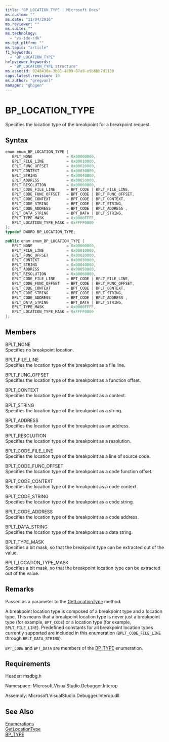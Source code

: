 ```yaml
---
title: "BP_LOCATION_TYPE | Microsoft Docs"
ms.custom: ""
ms.date: "11/04/2016"
ms.reviewer: ""
ms.suite: ""
ms.technology: 
  - "vs-ide-sdk"
ms.tgt_pltfrm: ""
ms.topic: "article"
f1_keywords: 
  - "BP_LOCATION_TYPE"
helpviewer_keywords: 
  - "BP_LOCATION_TYPE structure"
ms.assetid: 0248430a-3b61-4809-87a9-e9b6bb7d1130
caps.latest.revision: 10
ms.author: "gregvanl"
manager: "ghogen"
---
```

# BP_LOCATION_TYPE
Specifies the location type of the breakpoint for a breakpoint request.  
  
## Syntax  
  
```cpp  
enum enum_BP_LOCATION_TYPE {   
   BPLT_NONE               = 0x00000000,  
   BPLT_FILE_LINE          = 0x00010000,  
   BPLT_FUNC_OFFSET        = 0x00020000,  
   BPLT_CONTEXT            = 0x00030000,  
   BPLT_STRING             = 0x00040000,  
   BPLT_ADDRESS            = 0x00050000,  
   BPLT_RESOLUTION         = 0x00060000,  
   BPLT_CODE_FILE_LINE     = BPT_CODE | BPLT_FILE_LINE,  
   BPLT_CODE_FUNC_OFFSET   = BPT_CODE | BPLT_FUNC_OFFSET,  
   BPLT_CODE_CONTEXT       = BPT_CODE | BPLT_CONTEXT,  
   BPLT_CODE_STRING        = BPT_CODE | BPLT_STRING,  
   BPLT_CODE_ADDRESS       = BPT_CODE | BPLT_ADDRESS ,  
   BPLT_DATA_STRING        = BPT_DATA | BPLT_STRING,  
   BPLT_TYPE_MASK          = 0x0000FFFF,  
   BPLT_LOCATION_TYPE_MASK = 0xFFFF0000  
};  
typedef DWORD BP_LOCATION_TYPE;  
```  
  
```csharp  
public enum enum_BP_LOCATION_TYPE {   
   BPLT_NONE               = 0x00000000,  
   BPLT_FILE_LINE          = 0x00010000,  
   BPLT_FUNC_OFFSET        = 0x00020000,  
   BPLT_CONTEXT            = 0x00030000,  
   BPLT_STRING             = 0x00040000,  
   BPLT_ADDRESS            = 0x00050000,  
   BPLT_RESOLUTION         = 0x00060000,  
   BPLT_CODE_FILE_LINE     = BPT_CODE | BPLT_FILE_LINE,  
   BPLT_CODE_FUNC_OFFSET   = BPT_CODE | BPLT_FUNC_OFFSET,  
   BPLT_CODE_CONTEXT       = BPT_CODE | BPLT_CONTEXT,  
   BPLT_CODE_STRING        = BPT_CODE | BPLT_STRING,  
   BPLT_CODE_ADDRESS       = BPT_CODE | BPLT_ADDRESS ,  
   BPLT_DATA_STRING        = BPT_DATA | BPLT_STRING,  
   BPLT_TYPE_MASK          = 0x0000FFFF,  
   BPLT_LOCATION_TYPE_MASK = 0xFFFF0000  
};  
```  
  
## Members  
 BPLT_NONE  
 Specifies no breakpoint location.  
  
 BPLT_FILE_LINE  
 Specifies the location type of the breakpoint as a file line.  
  
 BPLT_FUNC_OFFSET  
 Specifies the location type of the breakpoint as a function offset.  
  
 BPLT_CONTEXT  
 Specifies the location type of the breakpoint as a context.  
  
 BPLT_STRING  
 Specifies the location type of the breakpoint as a string.  
  
 BPLT_ADDRESS  
 Specifies the location type of the breakpoint as an address.  
  
 BPLT_RESOLUTION  
 Specifies the location type of the breakpoint as a resolution.  
  
 BPLT_CODE_FILE_LINE  
 Specifies the location type of the breakpoint as a line of source code.  
  
 BPLT_CODE_FUNC_OFFSET  
 Specifies the location type of the breakpoint as a code function offset.  
  
 BPLT_CODE_CONTEXT  
 Specifies the location type of the breakpoint as a code context.  
  
 BPLT_CODE_STRING  
 Specifies the location type of the breakpoint as a code string.  
  
 BPLT_CODE_ADDRESS  
 Specifies the location type of the breakpoint as a code address.  
  
 BPLT_DATA_STRING  
 Specifies the location type of the breakpoint as a data string.  
  
 BPLT_TYPE_MASK  
 Specifies a bit mask, so that the breakpoint type can be extracted out of the value.  
  
 BPLT_LOCATION_TYPE_MASK  
 Specifies a bit mask, so that the breakpoint location type can be extracted out of the value.  
  
## Remarks  
 Passed as a parameter to the [GetLocationType](../../../extensibility/debugger/reference/idebugbreakpointrequest2-getlocationtype.md) method.  
  
 A breakpoint location type is composed of a breakpoint type and a location type. This means that a breakpoint location type is never just a breakpoint type (for example, `BPT_CODE`) or a location type (for example, `BPLT_FILE_LINE`). Predefined constants for all breakpoint location types currently supported are included in this enumeration (`BPLT_CODE_FILE_LINE` through `BPLT_DATA_STRING`).  
  
 `BPT_CODE` and `BPT_DATA` are members of the [BP_TYPE](../../../extensibility/debugger/reference/bp-type.md) enumeration.  
  
## Requirements  
 Header: msdbg.h  
  
 Namespace: Microsoft.VisualStudio.Debugger.Interop  
  
 Assembly: Microsoft.VisualStudio.Debugger.Interop.dll  
  
## See Also  
 [Enumerations](../../../extensibility/debugger/reference/enumerations-visual-studio-debugging.md)   
 [GetLocationType](../../../extensibility/debugger/reference/idebugbreakpointrequest2-getlocationtype.md)   
 [BP_TYPE](../../../extensibility/debugger/reference/bp-type.md)